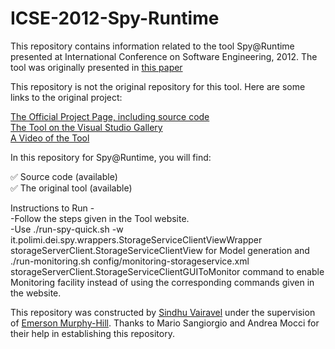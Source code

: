 # ICSE-2012-Spy-Runtime

This repository contains information related to the tool Spy@Runtime presented at International Conference on Software Engineering, 2012. The tool was originally presented in <a href="http://dl.acm.org/citation.cfm?id=2337430">this paper</a>


This repository is not the original repository for this tool. Here are some links to the original project:

<a href="http://www.inf.usi.ch/postdoc/mocci/spy-testing/index.xhtml">The Official Project Page, including source code</a><br>
<a href="http://www.inf.usi.ch/postdoc/mocci/spy-testing/tool.xhtml">The Tool on the Visual Studio Gallery</a><br>
<a href="https://youtu.be/EqQ7k_UG448">A Video of the Tool</a><br>

In this repository for Spy@Runtime, you will find:

:white_check_mark: Source code (available)<br>
:white_check_mark: The original tool (available)<br>

Instructions to Run - <br>
-Follow the steps given in the Tool website. <br>
-Use ./run-spy-quick.sh -w it.polimi.dei.spy.wrappers.StorageServiceClientViewWrapper storageServerClient.StorageServiceClientView for Model generation and 
./run-monitoring.sh config/monitoring-storageservice.xml  storageServerClient.StorageServiceClientGUIToMonitor command to enable Monitoring facility instead of using the corresponding commands given in the website. <br>

This repository was constructed by <a href="https://github.com/SindhuVairavel">Sindhu Vairavel</a> under the supervision of <a href="https://github.com/CaptainEmerson">Emerson Murphy-Hill</a>. Thanks to Mario Sangiorgio and Andrea Mocci for their help in establishing this repository.
